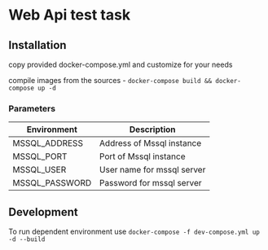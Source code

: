 # Web Api test task

## Installation

copy provided docker-compose.yml and customize for your needs

compile images from the sources - `docker-compose build && docker-compose up -d`

### Parameters

| Environment    | Description                |
|----------------|----------------------------|
| MSSQL_ADDRESS  | Address of Mssql instance  |
| MSSQL_PORT     | Port of Mssql instance     |
| MSSQL_USER     | User name for mssql server |
| MSSQL_PASSWORD | Password for mssql server  |

## Development

To run dependent environment use `docker-compose -f dev-compose.yml up -d --build`
